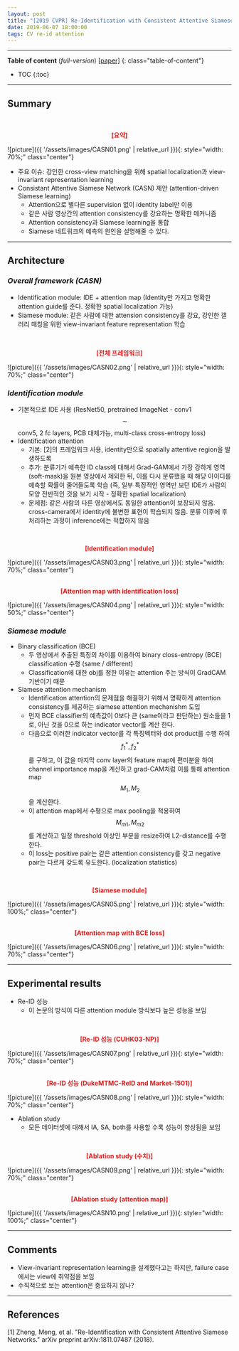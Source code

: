 ```yaml
---
layout: post
title: "[2019 CVPR] Re-Identification with Consistent Attentive Siamese Networks"
date: 2019-06-07 18:00:00
tags: CV re-id attention 
---
```


<!--more-->

---

**Table of content** (*full-version*)
[[paper]](https://arxiv.org/pdf/1811.07487.pdf)
{: class="table-of-content"}
* TOC
{:toc}

---

## Summary

<br/>
<p align="center" style="color: #e01f1f; font-weight: bold;">[요약]</p>
![picture]({{ '/assets/images/CASN01.png' | relative_url }}){: style="width: 70%;" class="center"}
<br/>


- 주요 이슈: 강인한 cross-view matching을 위해 spatial localization과 view-invariant representation learning
- Consistant Attentive Siamese Network (CASN) 제안 (attention-driven Siamese learning)
  - Attention으로 별다른 supervision 없이 identity label만 이용
  - 같은 사람 영상간의 attention consistency를 강요하는 명확한 메커니즘
  - Attention consistency과 Siamese learning을 통합
  - Siamese 네트워크의 예측의 원인을 설명해줄 수 있다.

---

## Architecture

### *Overall framework (CASN)*
- Identification module: IDE + attention map (Identity만 가지고 명확한 attention guide를 준다. 정확한 spatial localization 가능)
- Siamese module: 같은 사람에 대한 attension consistency를 강요, 강인한 갤러리 매칭을 위한 view-invariant feature representation 학습

<br/>
<p align="center" style="color: #e01f1f; font-weight: bold;">[전체 프레임워크]</p>
![picture]({{ '/assets/images/CASN02.png' | relative_url }}){: style="width: 70%;" class="center"}
<br/>


### *Identification module*
- 기본적으로 IDE 사용 (ResNet50, pretrained ImageNet - conv1$$\sim$$conv5, 2 fc layers, PCB 대체가능, multi-class cross-entropy loss)
- Identification attention
  - 기본: [2]의 프레임워크 사용, identity만으로 spatially attentive region을 발생하도록
  - 추가: 분류기가 예측한 ID class에 대해서 Grad-GAM에서 가장 강하게 영역(soft-mask)을 원본 영상에서 제외한 뒤, 이를 다시 분류했을 때 해당 아이디를 예측할 확률이 줄어들도록 학습 (즉, 일부 특징적인 영역만 보던 IDE가 사람의 모양 전반적인 것을 보기 시작 - 정확한 spatial localization)
  - 문제점: 같은 사람의 다른 영상에서도 동일한 attention이 보장되지 않음. cross-camera에서 identity에 불변한 표현이 학습되지 않음. 분류 이후에 후처리하는 과정이 inference에는 적합하지 않음

<br/>
<p align="center" style="color: #e01f1f; font-weight: bold;">[Identification module]</p>
![picture]({{ '/assets/images/CASN03.png' | relative_url }}){: style="width: 70%;" class="center"}
<br/>

<br/>
<p align="center" style="color: #e01f1f; font-weight: bold;">[Attention map with identification loss]</p>
![picture]({{ '/assets/images/CASN04.png' | relative_url }}){: style="width: 50%;" class="center"}
<br/>


### *Siamese module*
- Binary classification (BCE)
  - 두 영상에서 추출된 특징의 차이를 이용하여 binary closs-entropy (BCE) classification 수행 (same / different)
  - Classification에 대한 obj를 정한 이유는 attention 주는 방식이 GradCAM 기반이기 때문
- Siamese attention mechanism
  - Identification attention의 문제점을 해결하기 위해서 명확하게 attention consistency를 제공하는 siamese attention mechanishm 도입
  - 먼저 BCE classifier의 예측값이 0보다 큰 (same이라고 판단하는) 원소들을 1로, 아닌 것을 0으로 하는 indicator vector를 계산 한다.
  - 다음으로 이러한 indicator vector를 각 특징벡터와 dot product를 수행 하여 $$f^*_1, f^*_2$$를 구하고, 이 값을 마지막 conv layer의 feature map에 편미분을 하여 channel importance map을 계산하고 grad-CAM처럼 이를 통해 attention map $$M_1, M_2$$ 을 계산한다. 
  - 이 attention map에서 수평으로 max pooling을 적용하여 $$M_{m1}, M_{m2}$$를 계산하고 일정 threshold 이상인 부분을 resize하여 L2-distance를 수행한다. 
  - 이 loss는 positive pair는 같은 attention consistency를 갖고 negative pair는 다르게 갖도록 유도한다. (localization statistics)


<br/>
<p align="center" style="color: #e01f1f; font-weight: bold;">[Siamese module]</p>
![picture]({{ '/assets/images/CASN05.png' | relative_url }}){: style="width: 100%;" class="center"}
<br/>

<br/>
<p align="center" style="color: #e01f1f; font-weight: bold;">[Attention map with BCE loss]</p>
![picture]({{ '/assets/images/CASN06.png' | relative_url }}){: style="width: 70%;" class="center"}
<br/>


---
  
## Experimental results

- Re-ID 성능
  - 이 논문의 방식이 다른 attention module 방식보다 높은 성능을 보임

<br/>
<p align="center" style="color: #e01f1f; font-weight: bold;">[Re-ID 성능 (CUHK03-NP)]</p>
![picture]({{ '/assets/images/CASN07.png' | relative_url }}){: style="width: 70%;" class="center"}
<br/>

<br/>
<p align="center" style="color: #e01f1f; font-weight: bold;">[Re-ID 성능 (DukeMTMC-ReID and Market-1501)]</p>
![picture]({{ '/assets/images/CASN08.png' | relative_url }}){: style="width: 70%;" class="center"}
<br/>


- Ablation study
  - 모든 데이터셋에 대해서 IA, SA, both를 사용할 수록 성능이 향상됨을 보임
  
<br/>
<p align="center" style="color: #e01f1f; font-weight: bold;">[Ablation study (수치)]</p>
![picture]({{ '/assets/images/CASN09.png' | relative_url }}){: style="width: 70%;" class="center"}
<br/>

<br/>
<p align="center" style="color: #e01f1f; font-weight: bold;">[Ablation study (attention map)]</p>
![picture]({{ '/assets/images/CASN10.png' | relative_url }}){: style="width: 100%;" class="center"}
<br/>


---

## Comments

- View-invariant representation learning을 설계했다고는 하지만, failure case에서는 view에 취약점을 보임
- 수직적으로 보는 attention은 중요하지 않나?


---

## References

[1] Zheng, Meng, et al. "Re-Identification with Consistent Attentive Siamese Networks." arXiv preprint arXiv:1811.07487 (2018).
